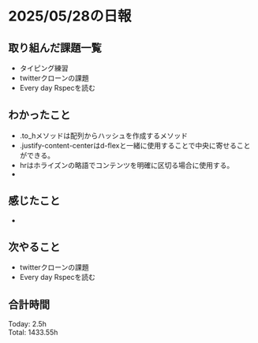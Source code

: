 # 2025/05/28の日報
## 取り組んだ課題一覧
* タイピング練習
* twitterクローンの課題
* Every day Rspecを読む
## わかったこと 
* .to_hメソッドは配列からハッシュを作成するメソッド
* .justify-content-centerはd-flexと一緒に使用することで中央に寄せることができる。
* hrはホライズンの略語でコンテンツを明確に区切る場合に使用する。
* 
## 感じたこと
* 
## 次やること
* twitterクローンの課題
* Every day Rspecを読む
##  合計時間 
Today: 2.5h<br>
Total: 1433.55h
